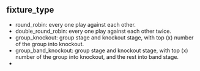 ## fixture_type
- round_robin: every one play against each other.
- double_round_robin: every one play against each other twice.
- group_knockout: group stage and knockout stage, with top (x) number of the group into knockout.
- group_band_knockout: group stage and knockout stage, with top (x) number of the group into knockout, and the rest into band stage.
- 
